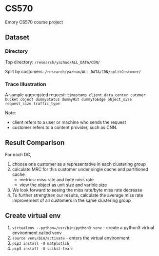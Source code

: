 # CS570
Emory CS570 course project

## Dataset
### Directory
Top directory: `/research/yazhuo/ALL_DATA/CDN/`

Split by costomers: `/research/yazhuo/ALL_DATA/CDN/splitCustomer/`

### Trace Illustration
A sample aggregated request:
`timestamp client data_center cutomer bucket object dummyStatus dummyHit dummyToEdge object_size request_size traffic_type`

Note: 
- client refers to a user or machine who sends the request
- customer refers to a content provider, such as CNN.

## Result Comparison

For each DC,
1. choose one customer as a representative in each clustering group
2. calculate MRC for this customer under single cache and partitioned cache
    - metrics: miss rate and byte miss rate
    - view the object as unit size and varible size
3. We look forward to seeing the miss rate/byte miss rate decrease
4. To further strengthen our results, calculate the average miss rate improvement of all customers in the same clustering group

## Create virtual env

1. `virtualenv --python=/usr/bin/python3 venv` - create a python3 virtual environment called venv
2. `source venv/bin/activate` - enters the virtual environment
3. `pip3 install -U matplotlib ` 
4. `pip3 install -U scikit-learn`
